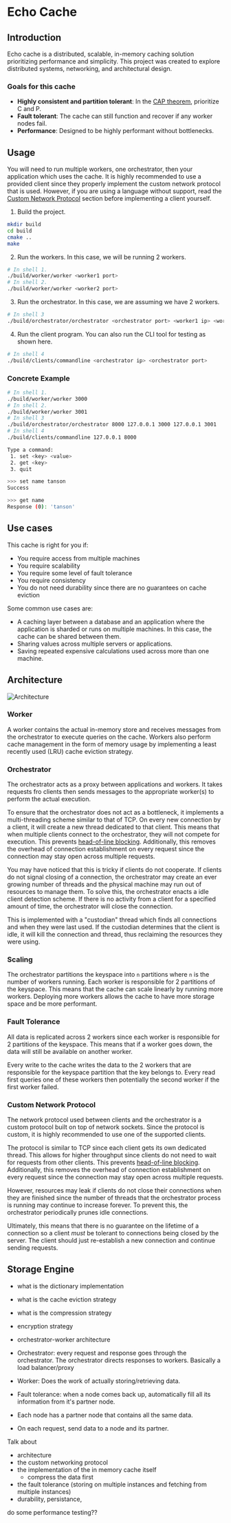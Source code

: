 # Echo Cache

## Introduction

Echo cache is a distributed, scalable, in-memory caching solution prioritizing performance and simplicity. This project was created to explore distributed systems, networking, and architectural design.

### Goals for this cache

-   **Highly consistent and partition tolerant**: In the [CAP theorem](https://en.wikipedia.org/wiki/CAP_theorem), prioritize C and P.
-   **Fault tolerant**: The cache can still function and recover if any worker nodes fail.
-   **Performance**: Designed to be highly performant without bottlenecks.

## Usage

You will need to run multiple workers, one orchestrator, then your application which uses the cache. It is highly recommended to use a provided client since they properly implement the custom network protocol that is used. However, if you are using a language without support, read the [Custom Network Protocol](#custom-network-protocol) section before implementing a client yourself.

1. Build the project.

```bash
mkdir build
cd build
cmake ..
make
```

2. Run the workers. In this case, we will be running 2 workers.

```bash
# In shell 1.
./build/worker/worker <worker1 port>
# In shell 2.
./build/worker/worker <worker2 port>
```

3. Run the orchestrator. In this case, we are assuming we have 2 workers.

```bash
# In shell 3
./build/orchestrator/orchestrator <orchestrator port> <worker1 ip> <worker1 port> <worker2 ip> <worker2 port>
```

4. Run the client program. You can also run the CLI tool for testing as shown here.

```bash
# In shell 4
./build/clients/commandline <orchestrator ip> <orchestrator port>
```

### Concrete Example

```bash
# In shell 1.
./build/worker/worker 3000
# In shell 2.
./build/worker/worker 3001
# In shell 3
./build/orchestrator/orchestrator 8000 127.0.0.1 3000 127.0.0.1 3001
# In shell 4
./build/clients/commandline 127.0.0.1 8000

Type a command:
 1. set <key> <value>
 2. get <key>
 3. quit

>>> set name tanson
Success

>>> get name
Response (0): 'tanson'
```

## Use cases

This cache is right for you if:

-   You require access from multiple machines
-   You require scalability
-   You require some level of fault tolerance
-   You require consistency
-   You do not need durability since there are no guarantees on cache eviction

Some common use cases are:

-   A caching layer between a database and an application where the application is sharded or runs on multiple machines. In this case, the cache can be shared between them.
-   Sharing values across multiple servers or applications.
-   Saving repeated expensive calculations used across more than one machine.

## Architecture

![Architecture](architecture.png)

### Worker

A worker contains the actual in-memory store and receives messages from the orchestrator to execute queries on the cache. Workers also perform cache management in the form of memory usage by implementing a least recently used (LRU) cache eviction strategy.

### Orchestrator

The orchestrator acts as a proxy between applications and workers. It takes requests fro clients then sends messages to the appropriate worker(s) to perform the actual execution.

To ensure that the orchestrator does not act as a bottleneck, it implements a multi-threading scheme similar to that of TCP. On every new connection by a client, it will create a new thread dedicated to that client. This means that when multiple clients connect to the orchestrator, they will not compete for execution. This prevents [head-of-line blocking](https://en.wikipedia.org/wiki/Head-of-line_blocking). Additionally, this removes the overhead of connection establishment on every request since the connection may stay open across multiple requests.

You may have noticed that this is tricky if clients do not cooperate. If clients do not signal closing of a connection, the orchestrator may create an ever growing number of threads and the physical machine may run out of resources to manage them. To solve this, the orchestrator enacts a idle client detection scheme. If there is no activity from a client for a specified amount of time, the orchestrator will close the connection.

This is implemented with a "custodian" thread which finds all connections and when they were last used. If the custodian determines that the client is idle, it will kill the connection and thread, thus reclaiming the resources they were using.

### Scaling

The orchestrator partitions the keyspace into `n` partitions where `n` is the number of workers running. Each worker is responsible for 2 partitions of the keyspace. This means that the cache can scale linearly by running more workers. Deploying more workers allows the cache to have more storage space and be more performant.

### Fault Tolerance

All data is replicated across 2 workers since each worker is responsible for 2 partitions of the keyspace. This means that if a worker goes down, the data will still be available on another worker.

Every write to the cache writes the data to the 2 workers that are responsible for the keyspace partition that the key belongs to. Every read first queries one of these workers then potentially the second worker if the first worker failed.

### Custom Network Protocol

The network protocol used between clients and the orchestrator is a custom protocol built on top of network sockets. Since the protocol is custom, it is highly recommended to use one of the supported clients.

The protocol is similar to TCP since each client gets its own dedicated thread. This allows for higher throughput since clients do not need to wait for requests from other clients. This prevents [head-of-line blocking](https://en.wikipedia.org/wiki/Head-of-line_blocking). Additionally, this removes the overhead of connection establishment on every request since the connection may stay open across multiple requests.

However, resources may leak if clients do not close their connections when they are finished since the number of threads that the orchestrator process is running may continue to increase forever. To prevent this, the orchestrator periodically prunes idle connections.

Ultimately, this means that there is no guarantee on the lifetime of a connection so a client _must_ be tolerant to connections being closed by the server. The client should just re-establish a new connection and continue sending requests.

## Storage Engine

-   what is the dictionary implementation
-   what is the cache eviction strategy
-   what is the compression strategy
-   encryption strategy

-   orchestrator-worker architecture
-   Orchestrator: every request and response goes through the orchestrator. The orchestrator directs responses to workers. Basically a load balancer/proxy
-   Worker: Does the work of actually storing/retrieving data.
-   Fault tolerance: when a node comes back up, automatically fill all its information from it's partner node.
-   Each node has a partner node that contains all the same data.
-   On each request, send data to a node and its partner.

Talk about

-   architecture
-   the custom networking protocol
-   the implementation of the in memory cache itself
    -   compress the data first
-   the fault tolerance (storing on multiple instances and fetching from multiple instances)
-   durability, persistance,

do some performance testing??
